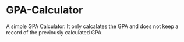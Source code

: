 # GPA-Calculator
A simple GPA Calculator.
It only calcalates the GPA and does not keep a record of the previously calculated GPA.
